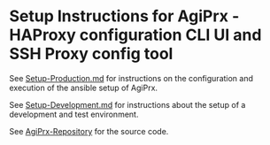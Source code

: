 # Setup Instructions for AgiPrx - HAProxy configuration CLI UI and SSH Proxy config tool

See [Setup-Production.md](Setup-Production.md) for instructions on the configuration and execution of the ansible setup of AgiPrx.

See [Setup-Development.md](Setup-Development.md) for instructions about the setup of a development and test environment.

See [AgiPrx-Repository](https://github.com/usrflo/agiprx) for the source code.
